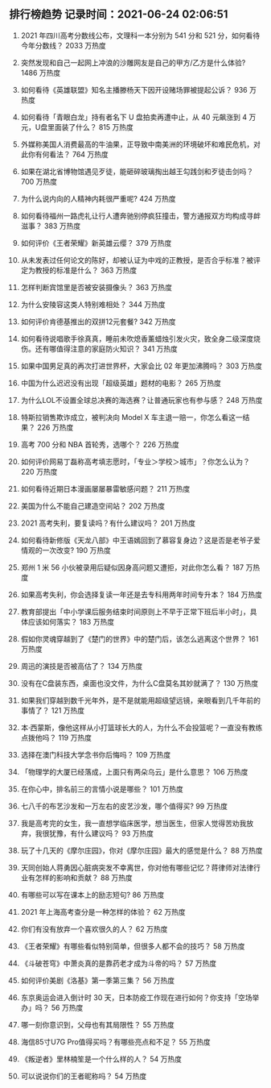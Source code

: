 
## 排行榜趋势 记录时间：2021-06-24 02:06:51
  
  1. 2021 年四川高考分数线公布，文理科一本分别为 541 分和 521 分，如何看待今年分数线？ 2033 万热度
    
  2. 突然发现和自己一起网上冲浪的沙雕网友是自己的甲方/乙方是什么体验? 1486 万热度
    
  3. 如何看待《英雄联盟》知名主播滕杨天下因开设赌场罪被提起公诉？ 936 万热度
    
  4. 如何看待「青眼白龙」持有者名下 U 盘拍卖再遭中止，从 40 元飙涨到 4 万元，U盘里面装了什么？ 815 万热度
    
  5. 外媒称美国人消费最高的牛油果，正导致中南美洲的环境破坏和难民危机，对此你有何看法？ 764 万热度
    
  6. 如果在湖北省博物馆遇见歹徒，能砸碎玻璃掏出越王勾践剑和歹徒击剑吗？ 700 万热度
    
  7. 为什么说内向的人精神内耗很严重呢? 424 万热度
    
  8. 如何看待福州一路虎礼让行人遭奔驰别停疯狂撞击，警方通报双方均构成寻衅滋事？ 383 万热度
    
  9. 如何评价《王者荣耀》新英雄云缨？ 379 万热度
    
  10. 从未发表过任何论文的陈好，却被认证为中戏的正教授，是否合乎标准？被评定为教授的标准是什么？ 363 万热度
    
  11. 怎样判断宾馆里是否被安装摄像头？ 363 万热度
    
  12. 为什么安陵容这类人特别难相处？ 344 万热度
    
  13. 如何评价肯德基推出的双拼12元套餐? 342 万热度
    
  14. 如何看待说唱歌手徐真真，睡前未吹熄香薰蜡烛引发火灾，致全身二级深度烧伤。还有哪值得注意的家庭防火知识？ 341 万热度
    
  15. 如果中国男足真的再次打进世界杯，大家会比 02 年更加沸腾吗？ 303 万热度
    
  16. 中国为什么迟迟没有出现「超级英雄」题材的电影？ 265 万热度
    
  17. 为什么LOL不设置全球总决赛的海选赛？让普通玩家也有参与感？ 248 万热度
    
  18. 特斯拉销售欺诈成立，被判决向 Model X 车主退一赔一，你怎么看这一结果？ 226 万热度
    
  19. 高考 700 分和 NBA 首轮秀，选哪个？ 226 万热度
    
  20. 如何评价网易丁磊称高考填志愿时，「专业＞学校＞城市」？你怎么认为？ 220 万热度
    
  21. 如何看待近期日本漫画屡屡暴雷敏感问题？ 211 万热度
    
  22. 美国为什么不能自己建造空间站？ 202 万热度
    
  23. 2021 高考失利，要复读吗？有什么建议吗？ 201 万热度
    
  24. 如何看待新修版《天龙八部》中王语嫣回到了慕容复身边？这是否是老爷子爱情观的一次改变? 190 万热度
    
  25. 郑州 1 米 56 小伙被录用后疑似因身高问题又遭拒，对此你怎么看？ 187 万热度
    
  26. 如果高考失利，你会选择复读一年还是去专科用两年时间专升本？ 184 万热度
    
  27. 教育部提出「中小学课后服务结束时间原则上不早于正常下班后半小时」，具体应该如何落实？ 183 万热度
    
  28. 假如你灵魂穿越到了《楚门的世界》中的楚门后，该怎么逃离这个世界？ 161 万热度
    
  29. 周迅的演技是否被高估了？ 134 万热度
    
  30. 没有在C盘装东西，桌面也没文件，为什么C盘莫名其妙就满了？ 130 万热度
    
  31. 如果我们穿越到数千光年外，是不是就能用超级望远镜，亲眼看到几千年前的事情了？ 121 万热度
    
  32. 本·西蒙斯，像他这样从小打篮球长大的人，为什么不会投篮呢？一直没有教练点拨他吗？ 119 万热度
    
  33. 选择在澳门科技大学念书你后悔吗？ 109 万热度
    
  34. 「物理学的大厦已经落成，上面只有两朵乌云」是什么意思？ 106 万热度
    
  35. 在你心中，排名前三的言情小说是哪些？ 101 万热度
    
  36. 七八千的布艺沙发和一万左右的皮艺沙发，哪个值得买? 99 万热度
    
  37. 我是高考完的女生，我一直想学临床医学，想当医生，但家人觉得苦劝我放弃，我很犹豫，有什么建议吗？ 93 万热度
    
  38. 玩了十几天的《摩尔庄园》，你对《摩尔庄园》最大的感觉是什么？ 88 万热度
    
  39. 天同创始人蒋勇因心脏病突发不幸离世，你对他有哪些记忆？蒋律师对法律行业有怎样的影响和贡献？ 88 万热度
    
  40. 有哪些可以写在课本上的励志短句? 86 万热度
    
  41. 2021 年上海高考查分是一种怎样的体验？ 62 万热度
    
  42. 你们有没有放弃一个喜欢很久的人？ 62 万热度
    
  43. 《王者荣耀》有哪些看似特别简单，但很多人都不会的技巧？ 58 万热度
    
  44. 《斗破苍穹》中萧炎真的是靠药老才成为斗帝的吗？ 57 万热度
    
  45. 如何评价美剧《洛基》第一季第三集？ 56 万热度
    
  46. 东京奥运会进入倒计时 30 天，日本防疫工作现在进行如何？你支持「空场举办」吗？ 56 万热度
    
  47. 哪一刻你意识到，父母也有其局限性？ 55 万热度
    
  48. 海信85寸U7G Pro值得买吗？有哪些亮点和不足？ 55 万热度
    
  49. 《叛逆者》里林楠笙是一个什么样的人？ 54 万热度
    
  50. 可以说说你们的王者昵称吗？ 54 万热度
    